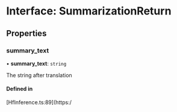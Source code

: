 # Interface: SummarizationReturn

## Properties

### summary\_text

• **summary\_text**: `string`

The string after translation

#### Defined in

[HfInference.ts:89](https:/